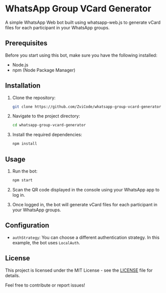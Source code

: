# WhatsApp Group VCard Generator

A simple WhatsApp Web bot built using whatsapp-web.js to generate vCard files for each participant in your WhatsApp groups.

## Prerequisites

Before you start using this bot, make sure you have the following installed:

- Node.js
- npm (Node Package Manager)

## Installation

1. Clone the repository:

    ```bash
    git clone https://github.com/ZviCode/whatsapp-group-vcard-generator.git
    ```

2. Navigate to the project directory:

    ```bash
    cd whatsapp-group-vcard-generator
    ```

3. Install the required dependencies:

    ```bash
    npm install
    ```

## Usage

1. Run the bot:

    ```bash
    npm start
    ```

2. Scan the QR code displayed in the console using your WhatsApp app to log in.

3. Once logged in, the bot will generate vCard files for each participant in your WhatsApp groups.

## Configuration


- `authStrategy`: You can choose a different authentication strategy. In this example, the bot uses `LocalAuth`.

## License

This project is licensed under the MIT License - see the [LICENSE](LICENSE) file for details.

Feel free to contribute or report issues!

